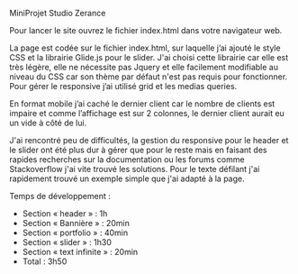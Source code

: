 MiniProjet Studio Zerance

Pour lancer le site ouvrez le fichier index.html dans votre navigateur web.

La page est codée sur le fichier index.html, sur laquelle j’ai ajouté le style CSS et la librairie Glide.js pour le slider. J'ai choisi cette librairie car elle est très légère, elle ne nécessite pas Jquery et elle facilement modifiable au niveau du CSS car son thème par défaut n'est pas requis pour fonctionner.
Pour gérer le responsive j’ai utilisé grid et les medias queries.

En format mobile j’ai caché le dernier client car le nombre de clients est impaire et comme l’affichage est sur 2 colonnes, le dernier client aurait eu un vide à côté de lui.

J'ai rencontré peu de difficultés, la gestion du responsive pour le header et le slider ont été plus dur à gérer que pour le reste mais en faisant des rapides recherches sur la documentation ou les forums comme Stackoverflow j'ai vite trouvé les solutions.
Pour le texte défilant j'ai rapidement trouvé un exemple simple que j'ai adapté à la page.

Temps de développement :

- Section « header » : 1h
- Section « Bannière » : 20min
- Section « portfolio » : 40min
- Section « slider » : 1h30
- Section « text infinite » : 20min
- Total : 3h50 
